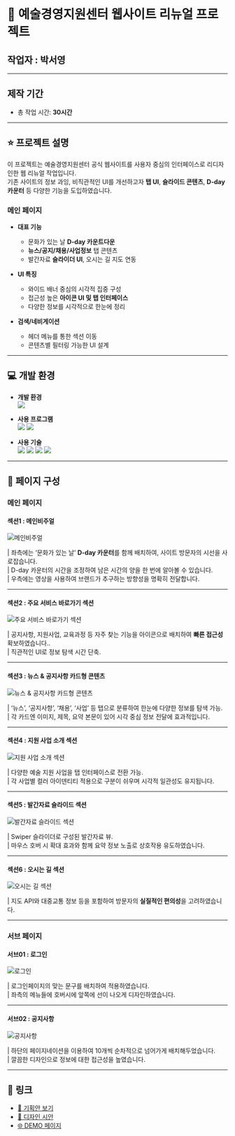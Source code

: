 # 🎨 예술경영지원센터 웹사이트 리뉴얼 프로젝트

## 작업자 : 박서영

---

## 제작 기간
- 총 작업 시간: **30시간**

---

## ⭐️ 프로젝트 설명

이 프로젝트는 예술경영지원센터 공식 웹사이트를 사용자 중심의 인터페이스로 리디자인한 웹 리뉴얼 작업입니다.  
기존 사이트의 정보 과잉, 비직관적인 UI를 개선하고자 **탭 UI**, **슬라이드 콘텐츠**, **D-day 카운터** 등 다양한 기능을 도입하였습니다.

### 메인 페이지

- **대표 기능**
  - 문화가 있는 날 **D-day 카운트다운**
  - **뉴스/공지/채용/사업정보** 탭 콘텐츠
  - 발간자료 **슬라이더 UI**, 오시는 길 지도 연동

- **UI 특징**
  - 와이드 배너 중심의 시각적 집중 구성
  - 접근성 높은 **아이콘 UI 및 탭 인터페이스**
  - 다양한 정보를 시각적으로 한눈에 정리

- **검색/네비게이션**
  - 헤더 메뉴를 통한 섹션 이동
  - 콘텐츠별 필터링 가능한 UI 설계

---

## 💻 개발 환경

- **개발 환경**  
  <img src="https://img.shields.io/badge/windows10-0078D6?style=flat-square&logo=windows10&logoColor=white"/>

- **사용 프로그램**  
  <img src="https://img.shields.io/badge/Vs code-007ACC?style=flat-square&logo=visualstudiocode&logoColor=white"/>
  <img src="https://img.shields.io/badge/figma-F24E1E?style=flat-square&logo=figma&logoColor=white"/>

- **사용 기술**  
  <img src="https://img.shields.io/badge/html5-E34F26?style=flat-square&logo=html5&logoColor=white"/>
  <img src="https://img.shields.io/badge/css3-1572B6?style=flat-square&logo=css3&logoColor=white"/>
  <img src="https://img.shields.io/badge/JavaScript-F7DF1E?style=flat-square&logo=JavaScript&logoColor=white"/>
  <img src="https://img.shields.io/badge/Swiper-6332F6?style=flat-square&logo=Swiper&logoColor=white"/>

---

## 👀 페이지 구성

### 메인 페이지

#### 섹션1 : 메인비주얼

![메인비주얼](https://github.com/user-attachments/assets/86cccbda-e68d-4720-945f-0a22839db689)

| 좌측에는 ‘문화가 있는 날’ **D-day 카운터**를 함께 배치하여, 사이트 방문자의 시선을 사로잡습니다. <br>
| D-day 카운터의 시간을 조정하여 남은 시간의 양을 한 번에 알아볼 수 있습니다. <br>
| 우측에는 영상을 사용하여 브랜드가 추구하는 방향성을 명확히 전달합니다.

---

#### 섹션2 : 주요 서비스 바로가기 섹션

![주요 서비스 바로가기 섹션](https://github.com/user-attachments/assets/9a5b2c1c-7964-4a01-a97b-204aa36f53e5)

| 공지사항, 지원사업, 교육과정 등 자주 찾는 기능을 아이콘으로 배치하여 **빠른 접근성** 확보하였습니다..  
| 직관적인 UI로 정보 탐색 시간 단축.

---

#### 섹션3 : 뉴스 & 공지사항 카드형 콘텐츠

![뉴스 & 공지사항 카드형 콘텐츠](https://github.com/user-attachments/assets/01c56d77-6f6d-4594-a8ea-db25eb2b248c)

| ‘뉴스’, ‘공지사항’, ‘채용’, ‘사업’ 등 탭으로 분류하여 한눈에 다양한 정보를 탐색 가능.  
| 각 카드엔 이미지, 제목, 요약 본문이 있어 시각 중심 정보 전달에 효과적입니다.

---

#### 섹션4 : 지원 사업 소개 섹션

![지원 사업 소개 섹션](https://github.com/user-attachments/assets/5bd10c51-97d1-4de1-a334-aad00669b40e)

| 다양한 예술 지원 사업을 탭 인터페이스로 전환 가능.  
| 각 사업별 컬러 아이덴티티 적용으로 구분이 쉬우며 시각적 일관성도 유지됩니다.

---

#### 섹션5 : 발간자료 슬라이드 섹션

![발간자료 슬라이드 섹션](https://github.com/user-attachments/assets/915ea93c-2b83-4191-9d59-a359d48cf07b)

| Swiper 슬라이더로 구성된 발간자료 뷰.  
| 마우스 호버 시 확대 효과와 함께 요약 정보 노출로 상호작용 유도하였습니다.

---

#### 섹션6 : 오시는 길 섹션

![오시는 길 섹션](https://github.com/user-attachments/assets/f4ecb17d-66b2-4aca-bb97-cd58ee471b7a)

| 지도 API와 대중교통 정보 등을 포함하여 방문자의 **실질적인 편의성**을 고려하였습니다.

---

### 서브 페이지

#### 서브01 : 로그인

![로그인](https://github.com/user-attachments/assets/3de76f5a-71c1-4083-9265-87f938b6aaa8)

| 로그인페이지의 맞는 문구를 배치하여 적용하였습니다.  
| 좌측의 메뉴들에 호버시에 앞쪽에 선이 나오게 디자인하였습니다.  

---

#### 서브02 : 공지사항

![공지사항](https://github.com/user-attachments/assets/7aabe0dc-eb9b-4084-bd3b-0bc472a55916)

| 하단의 페이지네이션을 이용하여 10개씩 순차적으로 넘어가게 배치해두었습니다.  
| 깔끔한 디자인으로 정보에 대한 접근성을 높였습니다.

---

## 🚀 링크

- [🔗 기획안 보기](https://docs.google.com/presentation/d/1NKfuPp0fPNx5C2RKO1NsUgs95fHsvwiHL9vtKUwOn_A/edit?usp=sharing)
- [🎨 디자인 시안](https://www.figma.com/design/ImRE0J6im2BMgnxrXQ7Fsz/%EA%B3%B5%EA%B3%B5%EA%B8%B0%EA%B4%80%EB%A6%AC%EB%89%B4%EC%96%BC_%EB%B0%95%EC%84%9C%EC%98%81?node-id=1-6&m=dev&t=RHWFTcaEK6r6dOuV-1)
- [🌐 DEMO 페이지](https://young0234.github.io/artcenter/)

